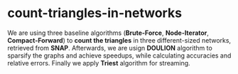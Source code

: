 # count-triangles-in-networks

We are using three baseline algorithms (**Brute-Force**, **Node-Iterator**, **Compact-Forward**) to __count the triangles__ in three different-sized networks, retrieved from __SNAP__.
Afterwards, we are usign **DOULION** algorithm to sparsify the graphs and achieve speedups, while calculating accuracies and relative errors.
Finally we apply **Triest** algorithm for streaming.
